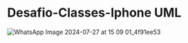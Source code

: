 # Desafio-Classes-Iphone UML
![WhatsApp Image 2024-07-27 at 15 09 01_4f91ee53](https://github.com/user-attachments/assets/a5c01b2a-9ef1-4424-ac26-70932dd3830c)
